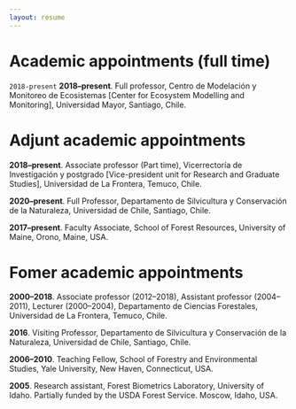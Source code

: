 ```yaml
---
layout: resume
---
```


# Academic appointments (full time)
  
`2018-present`
**2018–present**. Full professor, Centro de Modelación y Monitoreo de
Ecosistemas \[Center for Ecosystem Modelling and Monitoring\],
Universidad Mayor, Santiago, Chile.

# Adjunt academic appointments

**2018–present**. Associate professor (Part time), Vicerrectoría de Investigación y postgrado \[Vice-president unit for Research and Graduate Studies\],
Universidad de La Frontera, Temuco, Chile.

**2020–present**. Full Professor, Departamento de Silvicultura y
Conservación de la Naturaleza, Universidad de Chile, Santiago, Chile.

**2017–present**. Faculty Associate, School of Forest Resources,
University of Maine, Orono, Maine, USA.


# Fomer academic appointments

**2000–2018**. Associate professor (2012–2018), Assistant professor
(2004–2011), Lecturer (2000–2004), Departamento de Ciencias Forestales,
Universidad de La Frontera, Temuco, Chile.

**2016**. Visiting Professor, Departamento de Silvicultura y
Conservación de la Naturaleza, Universidad de Chile, Santiago, Chile.

**2006–2010**. Teaching Fellow, School of Forestry and Environmental
Studies, Yale University, New Haven, Connecticut, USA.

**2005**. Research assistant, Forest Biometrics Laboratory, University
of Idaho. Partially funded by the USDA Forest Service. Moscow, Idaho,
USA.


<!-- ### Footer

Last updated: August 2020 -->


